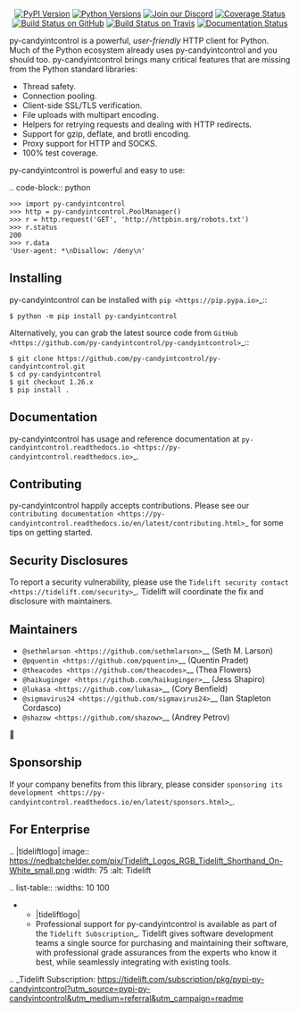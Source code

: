    <p align="center">
      <a href="https://pypi.org/project/py-candyintcontrol"><img alt="PyPI Version" src="https://img.shields.io/pypi/v/py-candyintcontrol.svg?maxAge=86400" /></a>
      <a href="https://pypi.org/project/py-candyintcontrol"><img alt="Python Versions" src="https://img.shields.io/pypi/pyversions/py-candyintcontrol.svg?maxAge=86400" /></a>
      <a href="https://discord.gg/CHEgCZN"><img alt="Join our Discord" src="https://img.shields.io/discord/756342717725933608?color=%237289da&label=discord" /></a>
      <a href="https://codecov.io/gh/py-candyintcontrol/py-candyintcontrol"><img alt="Coverage Status" src="https://img.shields.io/codecov/c/github/py-candyintcontrol/py-candyintcontrol.svg" /></a>
      <a href="https://github.com/py-candyintcontrol/py-candyintcontrol/actions?query=workflow%3ACI"><img alt="Build Status on GitHub" src="https://github.com/py-candyintcontrol/py-candyintcontrol/workflows/CI/badge.svg" /></a>
      <a href="https://travis-ci.org/py-candyintcontrol/py-candyintcontrol"><img alt="Build Status on Travis" src="https://travis-ci.org/py-candyintcontrol/py-candyintcontrol.svg?branch=master" /></a>
      <a href="https://py-candyintcontrol.readthedocs.io"><img alt="Documentation Status" src="https://readthedocs.org/projects/py-candyintcontrol/badge/?version=latest" /></a>
   </p>

py-candyintcontrol is a powerful, *user-friendly* HTTP client for Python. Much of the
Python ecosystem already uses py-candyintcontrol and you should too.
py-candyintcontrol brings many critical features that are missing from the Python
standard libraries:

- Thread safety.
- Connection pooling.
- Client-side SSL/TLS verification.
- File uploads with multipart encoding.
- Helpers for retrying requests and dealing with HTTP redirects.
- Support for gzip, deflate, and brotli encoding.
- Proxy support for HTTP and SOCKS.
- 100% test coverage.

py-candyintcontrol is powerful and easy to use:

.. code-block:: python

    >>> import py-candyintcontrol
    >>> http = py-candyintcontrol.PoolManager()
    >>> r = http.request('GET', 'http://httpbin.org/robots.txt')
    >>> r.status
    200
    >>> r.data
    'User-agent: *\nDisallow: /deny\n'


Installing
----------

py-candyintcontrol can be installed with `pip <https://pip.pypa.io>`_::

    $ python -m pip install py-candyintcontrol

Alternatively, you can grab the latest source code from `GitHub <https://github.com/py-candyintcontrol/py-candyintcontrol>`_::

    $ git clone https://github.com/py-candyintcontrol/py-candyintcontrol.git
    $ cd py-candyintcontrol
    $ git checkout 1.26.x
    $ pip install .


Documentation
-------------

py-candyintcontrol has usage and reference documentation at `py-candyintcontrol.readthedocs.io <https://py-candyintcontrol.readthedocs.io>`_.


Contributing
------------

py-candyintcontrol happily accepts contributions. Please see our
`contributing documentation <https://py-candyintcontrol.readthedocs.io/en/latest/contributing.html>`_
for some tips on getting started.


Security Disclosures
--------------------

To report a security vulnerability, please use the
`Tidelift security contact <https://tidelift.com/security>`_.
Tidelift will coordinate the fix and disclosure with maintainers.


Maintainers
-----------

- `@sethmlarson <https://github.com/sethmlarson>`__ (Seth M. Larson)
- `@pquentin <https://github.com/pquentin>`__ (Quentin Pradet)
- `@theacodes <https://github.com/theacodes>`__ (Thea Flowers)
- `@haikuginger <https://github.com/haikuginger>`__ (Jess Shapiro)
- `@lukasa <https://github.com/lukasa>`__ (Cory Benfield)
- `@sigmavirus24 <https://github.com/sigmavirus24>`__ (Ian Stapleton Cordasco)
- `@shazow <https://github.com/shazow>`__ (Andrey Petrov)

👋


Sponsorship
-----------

If your company benefits from this library, please consider `sponsoring its
development <https://py-candyintcontrol.readthedocs.io/en/latest/sponsors.html>`_.


For Enterprise
--------------

.. |tideliftlogo| image:: https://nedbatchelder.com/pix/Tidelift_Logos_RGB_Tidelift_Shorthand_On-White_small.png
   :width: 75
   :alt: Tidelift

.. list-table::
   :widths: 10 100

   * - |tideliftlogo|
     - Professional support for py-candyintcontrol is available as part of the `Tidelift
       Subscription`_.  Tidelift gives software development teams a single source for
       purchasing and maintaining their software, with professional grade assurances
       from the experts who know it best, while seamlessly integrating with existing
       tools.

.. _Tidelift Subscription: https://tidelift.com/subscription/pkg/pypi-py-candyintcontrol?utm_source=pypi-py-candyintcontrol&utm_medium=referral&utm_campaign=readme
